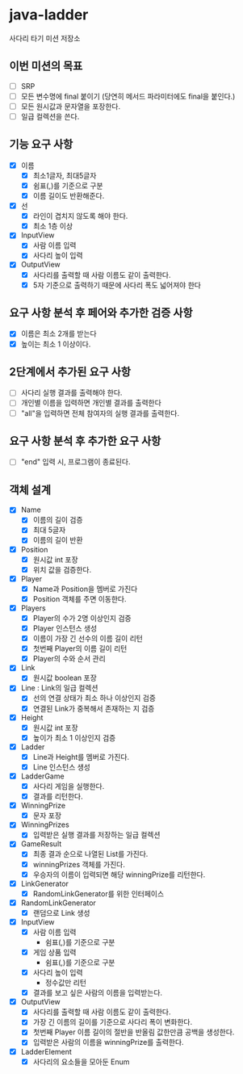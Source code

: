 # java-ladder

사다리 타기 미션 저장소

## 이번 미션의 목표

- [ ] SRP
- [ ] 모든 변수명에 final 붙이기 (당연히 메서드 파라미터에도 final을 붙인다.)
- [ ] 모든 원시값과 문자열을 포장한다.
- [ ] 일급 컬렉션을 쓴다.

## 기능 요구 사항

- [x] 이름
    - [x] 최소1글자, 최대5글자
    - [x] 쉼표(,)를 기준으로 구분
    - [x] 이름 길이도 반환해준다.
- [x] 선
    - [x] 라인이 겹치지 않도록 해야 한다.
    - [x] 최소 1층 이상
- [x] InputView
    - [x] 사람 이름 입력
    - [x] 사다리 높이 입력
- [x] OutputView
    - [x] 사다리를 출력할 때 사람 이름도 같이 출력한다.
    - [x] 5자 기준으로 출력하기 때문에 사다리 폭도 넓어져야 한다

## 요구 사항 분석 후  페어와 추가한 검증 사항

- [x] 이름은 최소 2개를 받는다
- [x] 높이는 최소 1 이상이다.

## 2단계에서 추가된 요구 사항

- [ ] 사다리 실행 결과를 출력해야 한다.
- [ ] 개인별 이름을 입력하면 개인별 결과를 출력한다
- [ ] "all"을 입력하면 전체 참여자의 실행 결과를 출력한다.

## 요구 사항 분석 후 추가한 요구 사항

- [ ] "end" 입력 시, 프로그램이 종료된다.

## 객체 설계

- [x] Name
    -[x] 이름의 길이 검증
    -[x] 최대 5글자
    -[x] 이름의 길이 반환

- [x] Position
    - [x] 원시값 int 포장
    - [x] 위치 값을 검증한다.

- [x] Player
    - [x] Name과 Position을 멤버로 가진다
    - [x] Position 객체를 주면 이동한다.

- [x] Players
    - [x] Player의 수가 2명 이상인지 검증
    - [x] Player 인스턴스 생성
    - [x] 이름이 가장 긴 선수의 이름 길이 리턴
    - [x] 첫번째 Player의 이름 길이 리턴
    - [x] Player의 수와 순서 관리

- [x] Link
    - [x] 원시값 boolean 포장

- [x] Line : Link의 일급 컬렉션
    - [x] 선의 연결 상태가 최소 하나 이상인지 검증
    - [x] 연결된 Link가 중복해서 존재하는 지 검증

- [x] Height
    - [x] 원시값 int 포장
    - [x] 높이가 최소 1 이상인지 검증

- [x] Ladder
    - [x] Line과 Height를 멤버로 가진다.
    - [x] Line 인스턴스 생성

- [x] LadderGame
    - [x] 사다리 게임을 실행한다.
    - [x] 결과를 리턴한다.

- [x] WinningPrize
    - [x] 문자 포장

- [x] WinningPrizes
    - [x] 입력받은 실행 결과를 저장하는 일급 컬렉션

- [x] GameResult
  - [x] 최종 결과 순으로 나열된 List<Player>를 가진다.
  - [x] winningPrizes 객체를 가진다.
  - [x] 우승자의 이름이 입력되면 해당 winningPrize를 리턴한다.

- [x] LinkGenerator
    - [x] RandomLinkGenerator를 위한 인터페이스

- [x] RandomLinkGenerator
    - [x] 랜덤으로 Link 생성

- [x] InputView
    - [x] 사람 이름 입력
        - 쉼표(,)를 기준으로 구분
    - [x] 게임 상품 입력
        - 쉼표(,)를 기준으로 구분
    - [x] 사다리 높이 입력
        - 정수값만 리턴
    - [x] 결과를 보고 싶은 사람의 이름을 입력받는다.

- [x] OutputView
    - [x] 사다리를 출력할 때 사람 이름도 같이 출력한다.
    - [x] 가장 긴 이름의 길이를 기준으로 사다리 폭이 변화한다.
    - [x] 첫번째 Player 이름 길이의 절반을 반올림 값한만큼 공백을 생성한다.
    - [x] 입력받은 사람의 이름을 winningPrize를 출력한다.

- [x] LadderElement
    - [x] 사다리의 요소들을 모아둔 Enum

